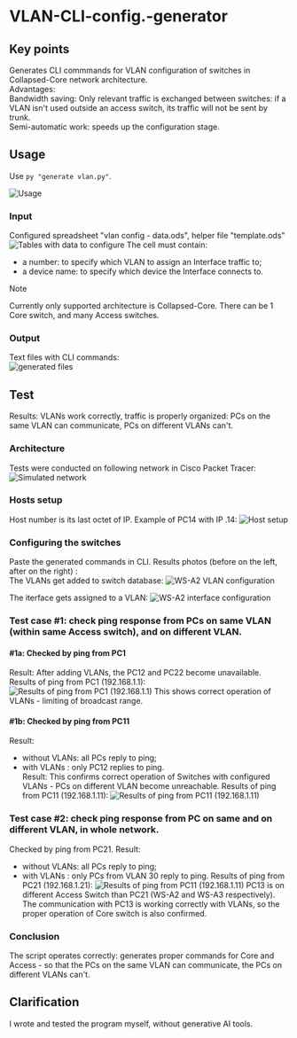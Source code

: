 # VLAN-CLI-config.-generator
## Key points
Generates CLI commmands for VLAN configuration of switches in Collapsed-Core network architecture.  
Advantages:  
Bandwidth saving: Only relevant traffic is exchanged between switches: if a VLAN isn't used outside an access switch, its traffic will not be sent by trunk.  
Semi-automatic work: speeds up the configuration stage.
## Usage
Use `py "generate vlan.py"`.  
  
![Usage](https://github.com/ussm114/VLAN-CLI-config.-generator/blob/main/photos/usage.png?raw=true "Usage")
### Input
Configured spreadsheet "vlan config - data.ods", helper file "template.ods" 
![Tables with data to configure](https://github.com/ussm114/VLAN-CLI-config.-generator/blob/main/photos/tables.png?raw=true "Tables")
The cell must contain:  
- a number: to specify which VLAN to assign an Interface traffic to;
- a device name: to specify which device the Interface connects to.
> [!NOTE]
> Currently only supported architecture is Collapsed-Core.
> There can be 1 Core switch, and many Access switches.
### Output
Text files with CLI commands:  
![generated files](https://github.com/ussm114/VLAN-CLI-config.-generator/blob/main/photos/generated%20files.png?raw=true "generated files")
## Test
Results: VLANs work correctly, traffic is properly organized: PCs on the same VLAN can communicate, PCs on different VLANs can't.
### Architecture
Tests were conducted on following network in Cisco Packet Tracer:
![Simulated network](https://github.com/ussm114/VLAN-CLI-config.-generator/blob/main/photos/network%20architecture.png?raw=true "Simulated network")
### Hosts setup
Host number is its last octet of IP. Example of PC14 with IP .14:
![Host setup](https://github.com/ussm114/VLAN-CLI-config.-generator/blob/main/photos/host%20setup%20-%20example%20PC14.png?raw=true "Host setup")
### Configuring the switches
Paste the generated commands in CLI. Results photos (before on the left, after on the right) :  
The VLANs get added to switch database:
![WS-A2 VLAN configuration](https://github.com/ussm114/VLAN-CLI-config.-generator/blob/main/photos/example%20conf%20ws-a2%20vlan%20before%20after.png?raw=true "WS-A2 VLAN configuration")  
  
The iterface gets assigned to a VLAN:
![WS-A2 interface configuration](https://github.com/ussm114/VLAN-CLI-config.-generator/blob/main/photos/example%20conf%20ws-a2%20interface%20before%20after.png?raw=true "WS-A2 interface configuration")
### Test case #1: check ping response from PCs on same VLAN (within same Access switch), and on different VLAN.
#### #1a: Checked by ping from PC1
Result: After adding VLANs, the PC12 and PC22 become unavailable.     
Results of ping from PC1 (192.168.1.1):
![Results of ping from PC1 (192.168.1.1)](https://github.com/ussm114/VLAN-CLI-config.-generator/blob/main/photos/test1a%20PC1%20summary.png?raw=true "Results of ping from PC1 (192.168.1.1)")
This shows correct operation of VLANs - limiting of broadcast range.
#### #1b: Checked by ping from PC11
Result:  
 - without VLANs: all PCs reply to ping;  
 - with VLANs   : only PC12 replies to ping.  
Result: This confirms correct operation of Switches with configured VLANs - PCs on different VLAN become unreachable.
Results of ping from PC11 (192.168.1.11):
![Results of ping from PC11 (192.168.1.11)](https://github.com/ussm114/VLAN-CLI-config.-generator/blob/main/photos/test1b%20PC11%20summary.png?raw=true "Results of ping from PC11 (192.168.1.11)")
### Test case #2: check ping response from PC on same and on different VLAN, in whole network.
Checked by ping from PC21.
Result:
 - without VLANs: all PCs reply to ping;
 - with VLANs 	: only PCs from VLAN 30 reply to ping.
Results of ping from PC21 (192.168.1.21):
![Results of ping from PC11 (192.168.1.11)](https://github.com/ussm114/VLAN-CLI-config.-generator/blob/main/photos/test2%20PC21%20summary.png?raw=true "Results of ping from PC21 (192.168.1.21)")
PC13 is on different Access Switch than PC21 (WS-A2 and WS-A3 respectively).
The communication with PC13 is working correctly with VLANs, so the proper operation of Core switch is also confirmed.  
### Conclusion
The script operates correctly: generates proper commands for Core and Access - so that the PCs on the same VLAN can communicate, the PCs on different VLANs can't.
## Clarification
I wrote and tested the program myself, without generative AI tools.
